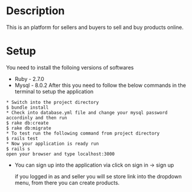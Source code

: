 # Description

This is an platform for sellers and buyers to sell and buy products online.

# Setup
  You need to install the folloing versions of softwares
  * Ruby - 2.7.0
  * Mysql - 8.0.2
  After this you need to follow the below commands in the terminal to setup the application

  ```
  * Switch into the project directory
  $ bundle install
  * Check into database.yml file and change your mysql password accordinly and then run
  $ rake db:create
  $ rake db:migrate
  * To test run the following command from project directory 
  $ rails test
  * Now your application is ready run
  $ rails s
  open your browser and type localhost:3000
  ```

* You can sign up into the application via
  click on sign in -> sign up

  if you logged in as and seller you will se store link into the dropdown menu, from there you can create products.
